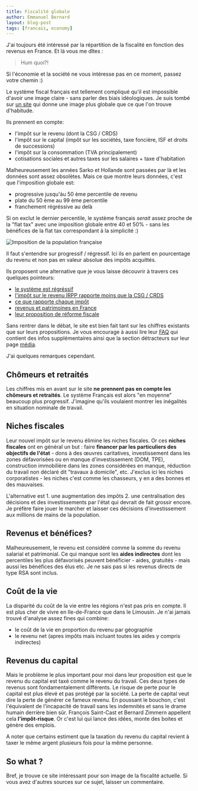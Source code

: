 ```yaml
---
title: Fiscalité globale
author: Emmanuel Bernard
layout: blog-post
tags: [francais, economy]
---
```

J'ai toujours été intéressé par la répartition de la fiscalité en fonction des revenus en France.
Et là vous me dîtes :

> Hum quoi?!

Si l'économie et la société ne vous intéresse pas en ce moment, passez votre chemin :)

Le système fiscal français est tellement compliqué qu'il est impossible d'avoir une image claire - sans parler des biais idéologiques.
Je suis tombé sur [un site](http://www.revolution-fiscale.fr/le-systeme-actuel/des-impôts-progressifs-/12-un-systeme-faiblement-progressif-decomposition-par-impôts-) qui donne une image plus globale que ce que l'on trouve d'habitude.

Ils prennent en compte:

- l'impôt sur le revenu (dont la CSG / CRDS)
- l'impôt sur le capital (impôt sur les sociétés, taxe foncière, ISF et droits de successions)
- l'impôt sur la consommation (TVA principalement)
- cotisations sociales et autres taxes sur les salaires + taxe d'habitation

Malheureusement les années Sarko et Hollande sont passées par là et les données sont assez obsolètes.
Mais ce que montre leurs données, c'est que l'imposition globale est:

- progressive jusqu'àu 50 ème percentile de revenu
- plate du 50 ème au 99 ème percentile
- franchement régréssive au delà

Si on exclut le dernier percentile, le système français *serait* assez proche de la "flat tax" avec une imposition globale entre 40 et 50% -
sans les bénéfices de la flat tax correspondant à la simplicité :)

![Imposition de la population française](http://www.revolution-fiscale.fr/img/g1-2.png)

Il faut s'entendre sur progressif / régressif.
Ici ils en parlent en pourcentage du revenu et non pas en valeur absolue des impôts acquittés.

Ils proposent une alternative que je vous laisse découvrir à travers ces quelques pointeurs:

- [le système est régréssif](http://www.revolution-fiscale.fr/le-systeme-actuel/un-systeme-regressif)
- [l'impôt sur le revenu IRPP rapporte moins que la CSG / CRDS](http://www.revolution-fiscale.fr/le-systeme-actuel/lechec-de-limpot-sur-le-revenu)
- [ce que rapporte chaque impôt](http://www.revolution-fiscale.fr/le-systeme-actuel/des-impots-progressifs-/19-les-prelevements-obligatoires-en-france-2010)
- [revenus et patrimoines en France](http://www.revolution-fiscale.fr/le-systeme-actuel/44)
- [leur proposition de réforme fiscale](http://www.revolution-fiscale.fr/la-reforme-proposee)

Sans rentrer dans le débat, le site est bien fait tant sur les chiffres existants que sur leurs propositions.
Je vous encourage à aussi lire leur [FAQ](http://www.revolution-fiscale.fr/faq) qui contient des infos supplémentaires
ainsi que la section détracteurs sur leur page [média](http://www.revolution-fiscale.fr/dans-les-medias).

J'ai quelques remarques cependant.

## Chômeurs et retraités

Les chiffres mis en avant sur le site **ne prennent pas en compte les chômeurs et retraités**.
Le système Français est alors "en moyenne" beaucoup plus progressif.
J'imagine qu'ils voulaient montrer les inégalités en situation nominale de travail.

## Niches fiscales

Leur nouvel impôt sur le revenu élimine les niches fiscales.
Or ces **niches fiscales** ont en général un but : faire **financer par les particuliers des objectifs de l'état** -
dons à des œuvres caritatives, investissement dans les zones défavorisées ou en manque d'investissement (DOM, TPE),
construction immobilière dans les zones considérées en manque, réduction du travail non déclaré dit "travaux à domicile", etc.
J'exclus ici les niches corporatistes - les niches c'est comme les chasseurs, y en a des bonnes et des mauvaises.

L'alternative est 1. une augmentation des impôts 2. une centralisation des décisions et des investissements par l'état
qui devrait de fait grossir encore.
Je préfère faire jouer le marcher et laisser ces décisions d'investissement aux millions de mains de la population.

## Revenus et bénéfices?

Malheureusement, le revenu est considéré comme la somme du revenu salarial et patrimonial.
Ce qui manque sont les **aides indirectes** dont les percentiles les plus défavorisés peuvent bénéficier -
aides, gratuités -
mais aussi les bénéfices des élus etc.
Je ne sais pas si les revenus directs de type RSA sont inclus.

## Coût de la vie

La disparité du coût de la vie entre les régions n'est pas pris en compte.
Il est plus cher de vivre en Ile-de-France que dans le Limousin.
Je n'ai jamais trouvé d'analyse assez fines qui combine:

- le coût de la vie en proportion du revenu par géographie
- le revenu net (apres impôts mais incluant toutes les aides y compris indirectes)

## Revenus du capital

Mais le problème le plus important pour moi dans leur proposition est que le revenu du capital est taxé comme le revenu du travail.
Ces deux types de revenus sont fondamentalement différents.
Le risque de perte pour le capital est plus élevé et pas protégé par la société.
La perte de capital veut dire la perte de générer ce fameux revenu.
En poussant le bouchon, c'est l'équivalent de l'incapacité de travail sans les indemnités et sans le drame humain derrière bien sûr.
François Saint-Cast et Bernard  Zimmern appellent cela **l'impôt-risque**.
Or c'est lui qui lance des idées, monte des boites et génère des emplois.

A noter que certains estiment que la taxation du revenu du capital revient à taxer le même argent plusieurs fois pour la même personne.

## So what ?

Bref, je trouve ce site intéressant pour son image de la fiscalité actuelle.
Si vous avez d'autres sources sur ce sujet, laisser un commentaire.
